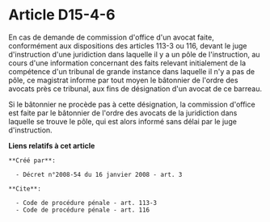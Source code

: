 # Article D15-4-6

En cas de demande de commission d'office d'un avocat faite, conformément aux dispositions des articles 113-3 ou 116, devant
le juge d'instruction d'une juridiction dans laquelle il y a un pôle de l'instruction, au cours d'une information concernant
des faits relevant initialement de la compétence d'un tribunal de grande instance dans laquelle il n'y a pas de pôle, ce
magistrat informe par tout moyen le bâtonnier de l'ordre des avocats près ce tribunal, aux fins de désignation d'un avocat de
ce barreau. 

Si le bâtonnier ne procède pas à cette désignation, la commission d'office est faite par le bâtonnier de l'ordre des avocats
de la juridiction dans laquelle se trouve le pôle, qui est alors informé sans délai par le juge d'instruction.

**Liens relatifs à cet article**

	**Créé par**:

	  - Décret n°2008-54 du 16 janvier 2008 - art. 3

	**Cite**:

	  - Code de procédure pénale - art. 113-3
	  - Code de procédure pénale - art. 116
